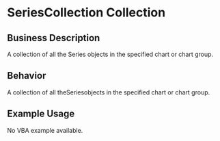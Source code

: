 # SeriesCollection Collection

## Business Description
A collection of all the Series objects in the specified chart or chart group.

## Behavior
A collection of all theSeriesobjects in the specified chart or chart group.

## Example Usage
No VBA example available.